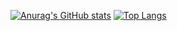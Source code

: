 [![Anurag's GitHub stats](https://github-readme-stats.vercel.app/api?username=Hasegawa-Akito&theme=onedark)](https://github.com/anuraghazra/github-readme-stats)
[![Top Langs](https://github-readme-stats.vercel.app/api/top-langs/?username=Hasegawa-Akito&layout=compact&theme=onedark)](https://github.com/anuraghazra/github-readme-stats)
